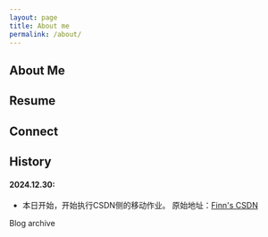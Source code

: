 ```yaml
---
layout: page
title: About me
permalink: /about/
---
```



About Me 
---

Resume
---

Connect
---

History
---
#### 2024.12.30:
  - 本日开始，开始执行CSDN侧的移动作业。 原始地址：[Finn's CSDN]

Blog archive

[Finn's CSDN]: https://blog.csdn.net/zhoufan900428


